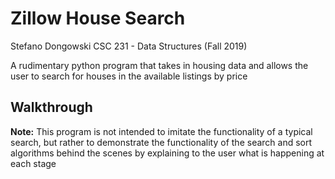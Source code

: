 # Zillow House Search
Stefano Dongowski
CSC 231 - Data Structures (Fall 2019)

A rudimentary python program that takes in housing data and allows the user to search for houses in the available listings by price

## Walkthrough
**Note:** This program is not intended to imitate the functionality of a typical search, but rather to demonstrate the functionality of the search and sort algorithms behind the scenes by explaining to the user what is happening at each stage


